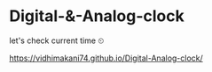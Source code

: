 # Digital-&-Analog-clock
 
let's check current time ⏲

https://vidhimakani74.github.io/Digital-Analog-clock/
